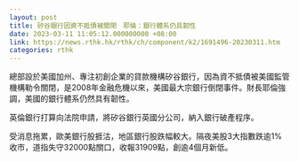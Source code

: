 ```yaml
---
layout: post
title: 矽谷銀行因資不抵債被關閉　耶倫：銀行體系仍具韌性
date: 2023-03-11 11:05:12.000000000 +08:00
link: https://news.rthk.hk/rthk/ch/component/k2/1691496-20230311.htm
categories: rthk
---
```


總部設於美國加州、專注初創企業的貸款機構矽谷銀行，因為資不抵債被美國監管機構勒令關閉，是2008年金融危機以來，美國最大宗銀行倒閉事件。財長耶倫強調，美國的銀行體系仍然具有韌性。

英倫銀行打算向法院申請，將矽谷銀行英國分公司，納入銀行破產程序。

受消息拖累，歐美銀行股捱沽，地區銀行股跌幅較大。隔夜美股3大指數跌逾1%收市，道指失守32000點關口，收報31909點，創逾4個月新低。
